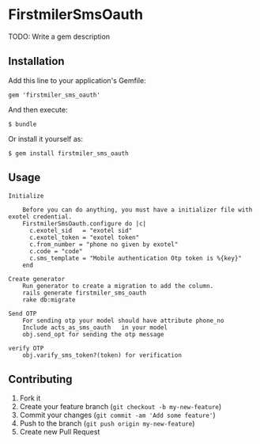 # FirstmilerSmsOauth

TODO: Write a gem description

## Installation

Add this line to your application's Gemfile:

    gem 'firstmiler_sms_oauth'

And then execute:

    $ bundle

Or install it yourself as:

    $ gem install firstmiler_sms_oauth

## Usage
    Initialize 
    
        Before you can do anything, you must have a initializer file with exotel credential.
        FirstmilerSmsOauth.configure do |c|
          c.exotel_sid   = "exotel sid"
          c.exotel_token = "exotel token"
          c.from_number = "phone no given by exotel"
          c.code = "code"
          c.sms_template = "Mobile authentication Otp token is %{key}"
        end
        
    Create generator
        Run generator to create a migration to add the column.  
        rails generate firstmiler_sms_oauth
        rake db:migrate
        
    Send OTP
        For sending otp your model should have attribute phone_no 
        Include acts_as_sms_oauth   in your model
        obj.send_opt for sending the otp message
        
    verify OTP    
        obj.varify_sms_token?(token) for verification
    
    

## Contributing

1. Fork it
2. Create your feature branch (`git checkout -b my-new-feature`)
3. Commit your changes (`git commit -am 'Add some feature'`)
4. Push to the branch (`git push origin my-new-feature`)
5. Create new Pull Request
